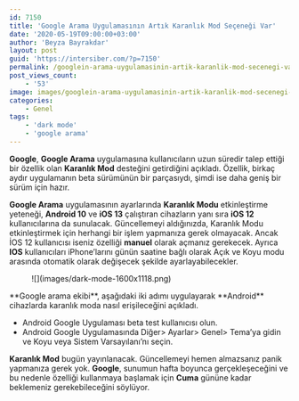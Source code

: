 ```yaml
---
id: 7150
title: 'Google Arama Uygulamasının Artık Karanlık Mod Seçeneği Var'
date: '2020-05-19T09:00:00+03:00'
author: 'Beyza Bayrakdar'
layout: post
guid: 'https://intersiber.com/?p=7150'
permalink: /googlein-arama-uygulamasinin-artik-karanlik-mod-secenegi-var/
post_views_count:
    - '53'
image: images/googlein-arama-uygulamasinin-artik-karanlik-mod-secenegi-var.png
categories:
    - Genel
tags:
    - 'dark mode'
    - 'google arama'
---
```


**Google**, **Google Arama** uygulamasına kullanıcıların uzun süredir talep ettiği bir özellik olan **Karanlık Mod** desteğini getirdiğini açıkladı. Özellik, birkaç aydır uygulamanın beta sürümünün bir parçasıydı, şimdi ise daha geniş bir sürüm için hazır.

**Google Arama** uygulamasının ayarlarında **Karanlık Modu** etkinleştirme yeteneği, **Android 10** ve **iOS 13** çalıştıran cihazların yanı sıra **iOS 12** kullanıcılarına da sunulacak. Güncellemeyi aldığınızda, Karanlık Modu etkinleştirmek için herhangi bir işlem yapmanıza gerek olmayacak. Ancak İOS 12 kullanıcısı iseniz özelliği **manuel** olarak açmanız gerekecek. Ayrıca **IOS** kullanıcıları iPhone’larını günün saatine bağlı olarak Açık ve Koyu modu arasında otomatik olarak değişecek şekilde ayarlayabilecekler.

<figure class="wp-block-image size-large">![](images/dark-mode-1600x1118.png)</figure>**Google arama ekibi**, aşağıdaki iki adımı uygulayarak **Android** cihazlarda karanlık moda nasıl erişileceğini açıkladı.

- Android Google Uygulaması beta test kullanıcısı olun.
- Android Google Uygulamasında Diğer&gt; Ayarlar&gt; Genel&gt; Tema’ya gidin ve Koyu veya Sistem Varsayılanı’nı seçin.

**Karanlık Mod** bugün yayınlanacak. Güncellemeyi hemen almazsanız panik yapmanıza gerek yok. **Google**, sunumun hafta boyunca gerçekleşeceğini ve bu nedenle özelliği kullanmaya başlamak için **Cuma** gününe kadar beklemeniz gerekebileceğini söylüyor.